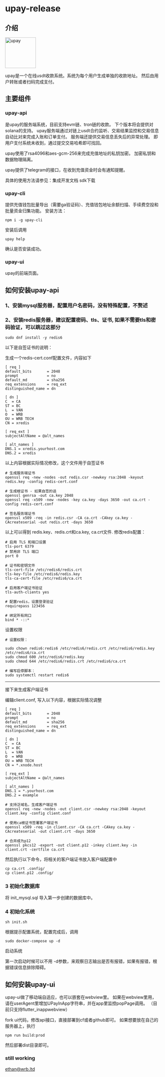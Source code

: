 # upay-release

## 介绍

<img src="https://github.com/WhiteRiverBay/upay-ui/blob/main/public/logo.png?raw=true" alt="upay" title="upay" width="100px" height="100px" />

upay是一个在线usdt收款系统。系统为每个用户生成单独的收款地址。 然后由用户转账或者扫码完成支付。

## 主要组件

### upay-api

是upay的服务端系统，目前支持evm链、tron链的收款。 下个版本将会提供对solana的支持。
upay服务端通过对链上usdt合约监听、交易结果监控和交易信息自动比对来完成入账和订单支付。
服务端还提供交易信息丢失后的异常处理。 即用户支付系统未收到，通过提交交易哈希即可找回。

upay使用了rsa4096和aes-gcm-256来完成充值地址的私钥加密。 加密私钥和数据物理隔离。

upay提供了telegram的接口，在收到充值资金时会有通知提醒。

具体的使用方法请参见：集成开发文档 sdk下载

### upay-cli

提供充值钱包批量导出（需要ga验证码）、充值钱包地址余额扫描、手续费空投和批量资金归集功能。
安装方法：

```shell
npm i -g upay-cli
```

安装后调用

```shell
upay help
```

确认是否安装成功。

### upay-ui

upay的前端页面。

## 如何安装upay-api

### 1、安装mysql服务器，配置用户名密码，没有特殊配置，不赘述

### 2、安装redis服务器，建议配置密码、tls、证书, 如果不需要tls和密码验证，可以跳过这部分

```shell
sudo dnf install -y redis6
```

以下是自签证书的说明：

生成一个redis-cert.conf配置文件，内容如下

```text
[ req ]
default_bits       = 2048
prompt             = no
default_md         = sha256
req_extensions     = req_ext
distinguished_name = dn

[ dn ]
C  = CA
ST = BC
L  = VAN
O  = WRB
OU = WRB TECH
CN = xredis

[ req_ext ]
subjectAltName = @alt_names

[ alt_names ]
DNS.1 = xredis.yourhost.com
DNS.2 = xredis
```

以上内容根据实际情况修改，这个文件用于自签证书


```shell
# 生成服务端证书
openssl req -new -nodes -out redis.csr -newkey rsa:2048 -keyout redis.key -config redis-cert.conf
```

```shell
# 生成根证书 - 如果自签的话
openssl genrsa -out ca.key 2048
openssl req -x509 -new -nodes -key ca.key -days 3650 -out ca.crt -config redis-cert.conf
```

```shell
# 签名服务端证书
openssl x509 -req -in redis.csr -CA ca.crt -CAkey ca.key -CAcreateserial -out redis.crt -days 3650 
```

以上可以得到 redis.key、redis.crt和ca.key, ca.crt文件. 修改redis配置：

```text
# 启用 TLS 和端口设置
tls-port 6379
# 禁用非 TLS 端口
port 0  

# 证书和密钥文件
tls-cert-file /etc/redis6/redis.crt
tls-key-file /etc/redis6/redis.key
tls-ca-cert-file /etc/redis6/ca.crt

# 启用客户端证书验证
tls-auth-clients yes

# 配置redis，设置登录验证
requirepass 123456

# 绑定所有网口
bind * -::*

```

设置权限

```shell
# 设置权限：

sudo chown redis6:redis6 /etc/redis6/redis.crt /etc/redis6/redis.key /etc/redis6/ca.crt 
sudo chmod 600 /etc/redis6/redis.key
sudo chmod 644 /etc/redis6/redis.crt /etc/redis6/ca.crt

# 编写启停脚本：
sudo systemctl restart redis6
```
-------------

接下来生成客户端证书

编辑client.conf, 写入以下内容，根据实际情况调整

```text
[ req ]
default_bits       = 2048
prompt             = no
default_md         = sha256
req_extensions     = req_ext
distinguished_name = dn

[ dn ]
C  = CA
ST = BC
L  = VAN
O  = WRB
OU = WRB TECH
CN = *.xnode.host

[ req_ext ]
subjectAltName = @alt_names

[ alt_names ]
DNS.1 = *.yourhost.com
DNS.2 = example
```

```shell
# 支持泛域名，生成客户端证书
openssl req -new -nodes -out client.csr -newkey rsa:2048 -keyout client.key -config client.conf

# 使用ca根证书签署客户端证书
openssl x509 -req -in client.csr -CA ca.crt -CAkey ca.key -CAcreateserial -out client.crt -days 3650 

# 合并成为p12
openssl pkcs12 -export -out client.p12 -inkey client.key -in client.crt -certfile ca.crt
```

然后执行以下命令，将相关的客户端证书放入客户端配置中

```shell
cp ca.crt .config/
cp client.p12 .config/
```

### 3 初始化数据库

将 init_mysql.sql 导入第一步创建的数据库中。

### 4 初始化系统

```shell
sh init.sh
```

根据提示配置系统，配置完成后，调用

```shell
sudo docker-compose up -d
```

启动系统

第一次启动时候可以不用 -d参数，来观察日志输出是否有报错，如果有报错，根据错误信息排除障碍。


## 如何安装upay-ui

upay-ui做了移动端自适应，也可以嵌套在webview里。
如果在webview里用，请在userAgent里增加UPayInApp字符串，并在app里监控popPage调用。 （目前只支持flutter_inappwebview）

fork ui代码，修改api接口，直接部署到cf或者github即可。
如果想要放在自己的服务器上，执行

```shell
npm run build:prod
```

然后部署dist目录即可。


### still working 

ethan@wrb.ltd
